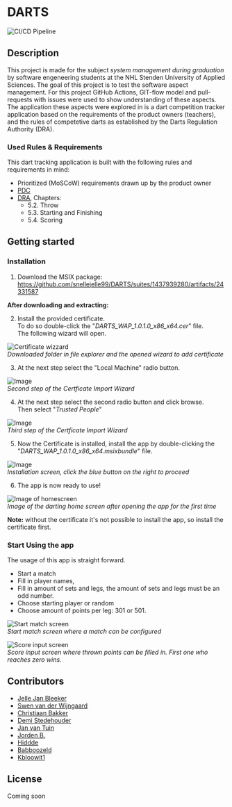 # DARTS
![CI/CD Pipeline](https://github.com/snellejelle99/DARTS/workflows/CI/CD%20Pipeline/badge.svg)

## Description
This project is made for the subject *system management during graduation* by software engeneering students at the NHL Stenden University of Applied Sciences. 
The goal of this project is to test the software aspect management. 
For this project GitHub Actions, GIT-flow model and pull-requests with issues were used to show understanding of these aspects. 
The application these aspects were explored in is a dart competition tracker application based on the requirements of the product owners (teachers), and the rules of competetive darts as established by the Darts Regulation Authority (DRA).

### Used Rules & Requirements
This dart tracking application is built with the following rules and requirements in mind:
- Prioritized (MoSCoW) requirements drawn up by the product owner 
- [PDC](https://www.pdc.tv/players/rules-darts)
- [DRA](http://www.thedra.co.uk/wp-content/uploads/2015/01/DRA-Rules-final-140115.pdf), Chapters:
  - 5.2. Throw
  - 5.3. Starting and Finishing 
  - 5.4. Scoring

## Getting started

### Installation
1. Download the MSIX package: https://github.com/snellejelle99/DARTS/suites/1437939280/artifacts/24331587 

**After downloading and extracting:**

2. Install the provided certificate.   
To do so double-click the "*DARTS_WAP_1.0.1.0_x86_x64.cer*" file.  
The following wizard will open.

![Certificate wizzard](https://i.ibb.co/vsrVdyc/install-Cert.jpg)  
*Downloaded folder in file explorer and the opened wizard to add certificate*

3.  At the next step select the "Local Machine" radio button.

![Image](https://i.ibb.co/vZq6YWP/install-Cert2.jpg)  
*Second step of the Certficate Import Wizard*

4. At the next step select the second radio button and click browse.  
Then select "*Trusted People*"

![Image](https://i.ibb.co/c8WxDgV/install-Cert3.jpg)  
*Third step of the Certficate Import Wizard*

5. Now the Certificate is installed, install the app by double-clicking the "*DARTS_WAP_1.0.1.0_x86_x64.msixbundle*" file.

![Image](https://i.ibb.co/9sYYWyT/install-App.jpg)  
*Installation screen, click the blue button on the right to proceed* 

6. The app is now ready to use!

![Image of homescreen](https://i.ibb.co/pZ2B0mN/installed.jpg)  
*Image of the darting home screen after opening the app for the first time*

**Note:** without the certificate it's not possible to install the app, so install the certificate first.

### Start Using the app
The usage of this app is straight forward.

- Start a match
- Fill in player names, 
- Fill in amount of sets and legs, the amount of sets and legs must be an odd number.
- Choose starting player or random
- Choose amount of points per leg: 301 or 501.  

![Start match screen](https://i.ibb.co/JjJrHtn/enterdata.jpg)  
*Start match screen where a match can be configured*

![Score input screen](https://i.ibb.co/rGHsLcM/playing.jpg)  
*Score input screen where thrown points can be filled in. First one who reaches zero wins.*


## Contributors
- [Jelle Jan Bleeker](https://github.com/snellejelle99)
- [Swen van der Wijngaard](https://github.com/SwenvdWijngaard)
- [Christiaan Bakker](https://github.com/skiephole)
- [Demi Stedehouder](https://github.com/demistedehouder)
- [Jan van Tuin](https://github.com/Janvdtuin)
- [Jorden B.](https://github.com/jorden-b)
- [Hiddde](https://github.com/hiddedv9)
- [Babboozeld](https://github.com/Babboozeld)
- [Kbloowit1](https://github.com/Kbloowit1)

## License
Coming soon
